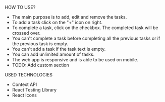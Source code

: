 HOW TO USE?

* The main purpose is to add, edit and remove the tasks.
* To add a task click on the "+" icon on right.
* To complete a task, click on the checkbox. The completed task will be crossed over.
* You can't complete a task before completing all the previous tasks or if the previous task is empty.
* You can't add a task if the task text is empty. 
* You can add unlimited amount of tasks.
* The web app is responsive and is able to be used on mobile.
* TODO: Add custom section

USED TECHNOLOGIES

* Context API
* React Testing Library
* React Icons
